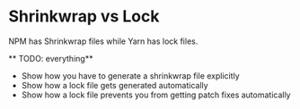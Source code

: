 # Shrinkwrap vs Lock

NPM has Shrinkwrap files while Yarn has lock files.

** TODO: everything**

- Show how you have to generate a shrinkwrap file explicitly
- Show how a lock file gets generated automatically
- Show how a lock file prevents you from getting patch fixes automatically
